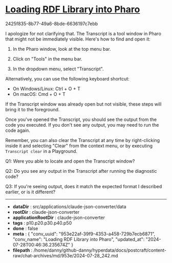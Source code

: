 # [Loading RDF Library into Pharo](https://claude.ai/chat/953e22af-39f9-4353-a458-729b7ecb6871)

2425f835-8b77-49a6-8bde-6636197c7ebb

 I apologize for not clarifying that. The Transcript is a tool window in Pharo that might not be immediately visible. Here's how to find and open it:

1. In the Pharo window, look at the top menu bar.

2. Click on "Tools" in the menu bar.

3. In the dropdown menu, select "Transcript".

Alternatively, you can use the following keyboard shortcut:

- On Windows/Linux: Ctrl + O + T
- On macOS: Cmd + O + T

If the Transcript window was already open but not visible, these steps will bring it to the foreground.

Once you've opened the Transcript, you should see the output from the code you executed. If you don't see any output, you may need to run the code again.

Remember, you can also clear the Transcript at any time by right-clicking inside it and selecting "Clear" from the context menu, or by executing `Transcript clear` in a Playground.

Q1: Were you able to locate and open the Transcript window?

Q2: Do you see any output in the Transcript after running the diagnostic code?

Q3: If you're seeing output, does it match the expected format I described earlier, or is it different?

---

* **dataDir** : src/applications/claude-json-converter/data
* **rootDir** : claude-json-converter
* **applicationRootDir** : claude-json-converter
* **tags** : p10.p20.p30.p40.p50
* **done** : false
* **meta** : {
  "conv_uuid": "953e22af-39f9-4353-a458-729b7ecb6871",
  "conv_name": "Loading RDF Library into Pharo",
  "updated_at": "2024-07-28T00:46:36.235674Z"
}
* **filepath** : /home/danny/github-danny/hyperdata/docs/postcraft/content-raw/chat-archives/md/953e/2024-07-28_242.md